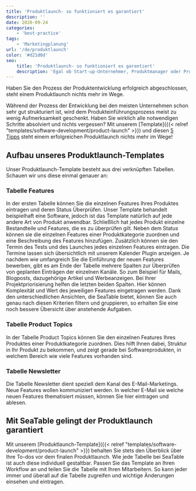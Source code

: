 ```yaml
---
title: 'Produktlaunch- so funktioniert es garantiert'
description: ''
date: 2020-09-24
categories:
    - 'best-practice'
tags:
    - 'Marketingplanung'
url: '/de/produktlaunch'
color: '#d21d0d'
seo:
    title: 'Produktlaunch- so funktioniert es garantiert'
    description: 'Egal ob Start-up-Unternehmer, Produktmanager oder Produktteam innerhalb eines großen Unternehmens. Testen Sie unser Produktlaunch Template!'
---
```


Haben Sie den Prozess der Produktentwicklung erfolgreich abgeschlossen, steht einem Produktlaunch nichts mehr im Wege.

Während der Prozess der Entwicklung bei den meisten Unternehmen schon sehr gut strukturiert ist, wird dem Produkteinführungsprozess meist zu wenig Aufmerksamkeit geschenkt. Haben Sie wirklich alle notwendigen Schritte absolviert und nichts vergessen? Mit unserem [Template]({{< relref "templates/software-development/product-launch" >}}) und diesen [5 Tipps](https://www.pressesprecher.com/nachrichten/fuenf-tipps-fuer-einen-gelungenen-produkt-launch-9837) steht einem erfolgreichen Produktlaunch nichts mehr im Wege!

## Aufbau unseres Produktlaunch-Templates

Unser Produktlaunch-Template besteht aus drei verknüpften Tabellen. Schauen wir uns diese einmal genauer an:

### Tabelle Features

In der ersten Tabelle können Sie die einzelnen Features Ihres Produktes eintragen und deren Status Überprüfen. Unser Template behandelt beispielhaft eine Software, jedoch ist das Template natürlich auf jede andere Art von Produkt anwendbar. Schließlich hat jedes Produkt einzelne Bestandteile und Features, die es zu überprüfen gilt. Neben dem Status können sie die einzelnen Features einer Produktkategorie zuordnen und eine Beschreibung des Features hinzufügen. Zusätzlich können sie den Termin des Tests und des Launches jedes einzelnen Features eintragen. Die Termine lassen sich übersichtlich mit unserem Kalender Plugin anzeigen. Je nachdem wie umfangreich Sie die Einführung der neuen Features bewerben, gibt es am Ende der Tabelle mehrere Spalten zur Überprüfen von geplanten Einträgen der einzelnen Kanäle. So zum Beispiel für Mails, Blogposts, dazugehörige Artikel und Werbeanzeigen. Bei Ihrer Projektpriorisierung helfen die letzten beiden Spalten. Hier können Komplexität und Wert des jeweiligen Features eingetragen werden. Dank den unterschiedlichen Ansichten, die SeaTable bietet, können Sie auch genau nach diesen Kriterien filtern und gruppieren, so erhalten Sie eine noch bessere Übersicht über anstehende Aufgaben.

### Tabelle Product Topics

In der Tabelle Product Topics können Sie den einzelnen Features Ihres Produktes einer Produktkategorie zuordnen. Dies hilft Ihnen dabei, Struktur in Ihr Produkt zu bekommen, und zeigt gerade bei Softwareprodukten, in welchem Bereich wie viele Features vorhanden sind.

### Tabelle Newsletter

Die Tabelle Newsletter dient speziell dem Kanal des E-Mail-Marketings. Neue Features wollen kommuniziert werden. In welcher E-Mail sie welche neuen Features thematisiert müssen, können Sie hier eintragen und ablesen.

## Mit SeaTable gelingt der Produktlaunch garantiert

Mit unserem [Produktlaunch-Template]({{< relref "templates/software-development/product-launch" >}}) behalten Sie stets den Überblick über Ihre To-dos vor dem finalen Produktlaunch. Wie jede Tabelle bei SeaTable ist auch diese individuell gestaltbar. Passen Sie das Template an Ihren Workflow an und teilen Sie die Tabelle mit Ihren Mitarbeitern. So kann jeder immer und überall auf die Tabelle zugreifen und wichtige Änderungen einsehen und eintragen.
